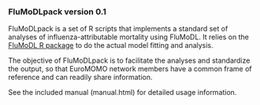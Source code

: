 ### FluMoDLpack version 0.1

FluMoDLpack is a set of R scripts that implements a standard set of analyses
of influenza-attributable mortality using FluMoDL. It relies on the 
[FluMoDL R package](https://cran.r-project.org/package=FluMoDL) to do the 
actual model fitting and analysis.

The objective of FluMoDLpack is to facilitate the analyses and standardize the
output, so that EuroMOMO network members have a common frame of reference and 
can readily share information.

See the included manual (manual.html) for detailed usage information.
